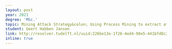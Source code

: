 ```yaml
---
layout: post
year: 2021
degree: 'MSc.'
topic: Mining Attack Strategy&colon; Using Process Mining to extract attacker strategy from IDS alerts
student: Geert Habben Jansen
link: http://resolver.tudelft.nl/uuid:226be13e-1f26-4ed4-98e5-441bfd0c2006
inline: true
---
```


